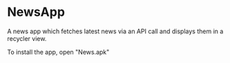 # NewsApp
A news app which fetches latest news via an API call and displays them in a recycler view.

To install the app, open "News.apk"
